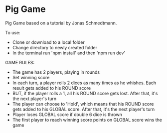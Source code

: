 # Pig Game
Pig Game based on a tutorial by Jonas Schmedtmann.

To use:
- Clone or download to a local folder
- Change directory to newly created folder
- In the terminal run 'npm install' and then 'npm run dev'

GAME RULES:

- The game has 2 players, playing in rounds
- Set winning score
- In each turn, a player rolls 2 dices as many times as he whishes. Each result gets added to his ROUND score
- BUT, if the player rolls a 1, all his ROUND score gets lost. After that, it's the next player's turn
- The player can choose to 'Hold', which means that his ROUND score gets added to his GLOBAL score. After that, it's the next player's turn
- Player loses GLOBAL score if double 6 dice is thrown
- The first player to reach winning score points on GLOBAL score wins the game